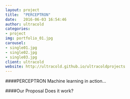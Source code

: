 ```yaml
---
layout: project
title:  "PERCEPTRON"
date:   2016-06-03 16:54:46
author: ultracold
categories:
- project
img: portfolio_01.jpg
carousel:
- single01.jpg
- single02.jpg
- single03.jpg
client: ultracold
website: http://ultracold.github.io/ultracoldprojects
---
```

####PERCEPTRON
Machine learning in action...

####Our Proposal
Does it work?
